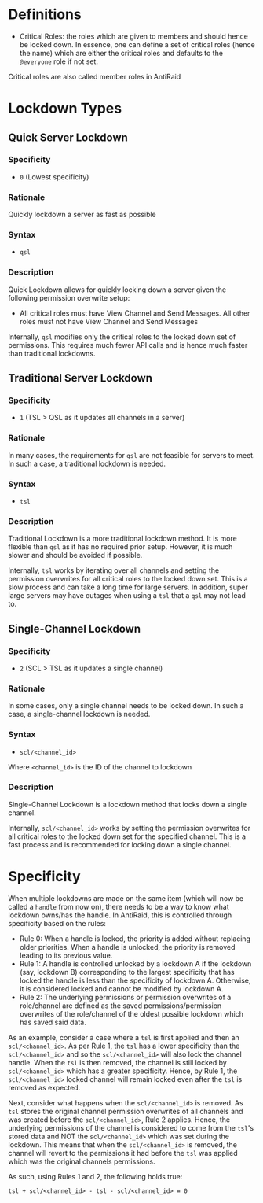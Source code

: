 # Definitions

- Critical Roles: the roles which are given to members and should hence be locked down. In essence, one can define a set of critical roles (hence the name) which are either the critical roles and defaults to the ``@everyone`` role if not set.

Critical roles are also called member roles in AntiRaid

# Lockdown Types

## Quick Server Lockdown

### Specificity

- ``0`` (Lowest specificity)

### Rationale

Quickly lockdown a server as fast as possible

### Syntax

- ``qsl``

### Description

Quick Lockdown allows for quickly locking down a server given the following permission overwrite setup:

- All critical roles must have View Channel and Send Messages. All other roles must not have View Channel and Send Messages

Internally, ``qsl`` modifies only the critical roles to the locked down set of permissions. This requires much fewer API calls and is hence much faster than traditional lockdowns.

## Traditional Server Lockdown

### Specificity

- ``1`` (TSL > QSL as it updates all channels in a server)

### Rationale

In many cases, the requirements for ``qsl`` are not feasible for servers to meet. In such a case, a traditional lockdown is needed.

### Syntax

- ``tsl``

### Description

Traditional Lockdown is a more traditional lockdown method. It is more flexible than ``qsl`` as it has no required prior setup. However, it is much slower and should be avoided if possible.

Internally, ``tsl`` works by iterating over all channels and setting the permission overwrites for all critical roles to the locked down set. This is a slow process and can take a long time for large servers. In addition, super large servers may have outages when using a ``tsl`` that a ``qsl`` may not lead to.


## Single-Channel Lockdown

### Specificity

- ``2`` (SCL > TSL as it updates a single channel)

### Rationale

In some cases, only a single channel needs to be locked down. In such a case, a single-channel lockdown is needed.

### Syntax

- ``scl/<channel_id>``

Where ``<channel_id>`` is the ID of the channel to lockdown

### Description

Single-Channel Lockdown is a lockdown method that locks down a single channel. 

Internally, ``scl/<channel_id>`` works by setting the permission overwrites for all critical roles to the locked down set for the specified channel. This is a fast process and is recommended for locking down a single channel.

# Specificity

When multiple lockdowns are made on the same item (which will now be called a ``handle`` from now on), there needs to be a way to know what lockdown owns/has the handle. In AntiRaid, this is controlled through specificity based on the rules:

- Rule 0: When a handle is locked, the priority is added without replacing older priorities. When a handle is unlocked, the priority is removed leading to its previous value.
- Rule 1: A handle is controlled unlocked by a lockdown A if the lockdown (say, lockdown B) corresponding to the largest specificity that has locked the handle is less than the specificity of lockdown A. Otherwise, it is considered locked and cannot be modified by lockdown A.
- Rule 2: The underlying permissions or permission overwrites of a role/channel are defined as the saved permissions/permission overwrites of the role/channel of the oldest possible lockdown which has saved said data.

As an example, consider a case where a ``tsl`` is first applied and then an ``scl/<channel_id>``. As per Rule 1, the ``tsl`` has a lower specificity than the ``scl/<channel_id>`` and so the ``scl/<channel_id>`` will also lock the channel handle. When the ``tsl`` is then removed, the channel is still locked by ``scl/<channel_id>`` which has a greater specificity. Hence, by Rule 1, the ``scl/<channel_id>`` locked channel will remain locked even after the ``tsl`` is removed as expected. 

Next, consider what happens when the ``scl/<channel_id>`` is removed. As ``tsl`` stores the original channel permission overwrites of all channels and was created before the ``scl/<channel_id>``, Rule 2 applies. Hence, the underlying permissions of the channel is considered to come from the ``tsl``'s stored data and NOT the ``scl/<channel_id>`` which was set during the lockdown. This means that when the ``scl/<channel_id>`` is removed, the channel will revert to the permissions it had before the ``tsl`` was applied which was the original channels permissions.

As such, using Rules 1 and 2, the following holds true:

``tsl + scl/<channel_id> - tsl - scl/<channel_id> = 0``